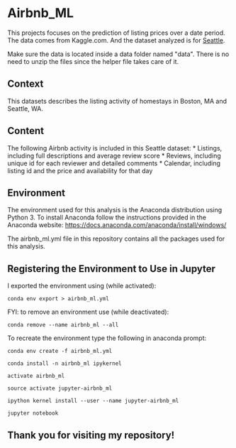 # Airbnb_ML

This projects focuses on the prediction of listing prices over a date period. The data comes from Kaggle.com. And the dataset analyzed is for [Seattle](https://www.kaggle.com/airbnb/seattle/data). 

Make sure the data is located inside a data folder named "data". 
There is no need to unzip the files since the helper file takes care of it.

## Context
This datasets describes the listing activity of homestays in Boston, MA and Seattle, WA.

## Content
The following Airbnb activity is included in this Seattle dataset: 
    * Listings, including full descriptions and average review score 
    * Reviews, including unique id for each reviewer and detailed comments 
    * Calendar, including listing id and the price and availability for that day 
    
## Environment
The environment used for this analysis is the Anaconda distribution using Python 3. 
To install Anaconda follow the instructions provided in the Anaconda website:
   https://docs.anaconda.com/anaconda/install/windows/

The airbnb_ml.yml file in this repository contains all the packages used for this analysis.

## Registering the Environment to Use in Jupyter

I exported the environment using (while activated):
```
conda env export > airbnb_ml.yml
```
FYI: to remove an environment use (while deactivated): 
```
conda remove --name airbnb_ml --all
```

To recreate the environment type the following in anaconda prompt:
```
conda env create -f airbnb_ml.yml

conda install -n airbnb_ml ipykernel

activate airbnb_ml

source activate jupyter-airbnb_ml

ipython kernel install --user --name jupyter-airbnb_ml

jupyter notebook
```

## Thank you for visiting my repository!
